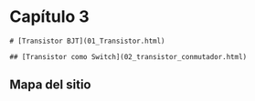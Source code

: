 # Capítulo 3

```markmap
# [Transistor BJT](01_Transistor.html)

## [Transistor como Switch](02_transistor_conmutador.html)
```

## Mapa del sitio

<!-- Map site insert -->
